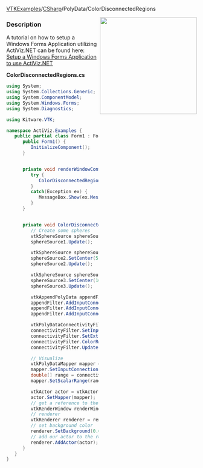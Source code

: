 [VTKExamples](Home)/[CSharp](CSharp)/PolyData/ColorDisconnectedRegions

<img align="right" src="https://github.com/lorensen/VTKExamples/raw/master/Testing/Baseline/PolyData/TestColorDisconnectedRegions.png" width="256" />

### Description
A tutorial on how to setup a Windows Forms Application utilizing ActiViz.NET can be found here: [Setup a Windows Forms Application to use ActiViz.NET](http://www.vtk.org/Wiki/VTK/CSharp/ActiViz.NET)

**ColorDisconnectedRegions.cs**
```csharp
using System;
using System.Collections.Generic;
using System.ComponentModel;
using System.Windows.Forms;
using System.Diagnostics;

using Kitware.VTK;

namespace ActiViz.Examples {
   public partial class Form1 : Form {
      public Form1() {
         InitializeComponent();
      }


      private void renderWindowControl1_Load(object sender, EventArgs e) {
         try {
            ColorDisconnectedRegions();
         }
         catch(Exception ex) {
            MessageBox.Show(ex.Message, "Exception", MessageBoxButtons.OK);
         }
      }


      private void ColorDisconnectedRegions() {
         // Create some spheres
         vtkSphereSource sphereSource1 = vtkSphereSource.New();
         sphereSource1.Update();

         vtkSphereSource sphereSource2 = vtkSphereSource.New();
         sphereSource2.SetCenter(5, 0, 0);
         sphereSource2.Update();

         vtkSphereSource sphereSource3 = vtkSphereSource.New();
         sphereSource3.SetCenter(10, 0, 0);
         sphereSource3.Update();

         vtkAppendPolyData appendFilter = vtkAppendPolyData.New();
         appendFilter.AddInputConnection(sphereSource1.GetOutputPort());
         appendFilter.AddInputConnection(sphereSource2.GetOutputPort());
         appendFilter.AddInputConnection(sphereSource3.GetOutputPort());

         vtkPolyDataConnectivityFilter connectivityFilter = vtkPolyDataConnectivityFilter.New();
         connectivityFilter.SetInputConnection(appendFilter.GetOutputPort());
         connectivityFilter.SetExtractionModeToAllRegions();
         connectivityFilter.ColorRegionsOn();
         connectivityFilter.Update();

         // Visualize
         vtkPolyDataMapper mapper = vtkPolyDataMapper.New();
         mapper.SetInputConnection(connectivityFilter.GetOutputPort());
         double[] range = connectivityFilter.GetOutput().GetPointData().GetArray("RegionId").GetRange();
         mapper.SetScalarRange(range[0], range[1] );

         vtkActor actor = vtkActor.New();
         actor.SetMapper(mapper);
         // get a reference to the renderwindow of our renderWindowControl1
         vtkRenderWindow renderWindow = renderWindowControl1.RenderWindow;
         // renderer
         vtkRenderer renderer = renderWindow.GetRenderers().GetFirstRenderer();
         // set background color
         renderer.SetBackground(0.0, 0.0, 0.0);
         // add our actor to the renderer
         renderer.AddActor(actor);
      }
   }
}
```
